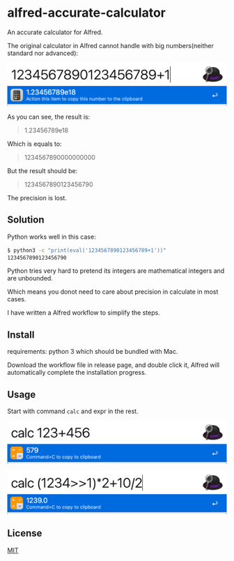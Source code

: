 # alfred-accurate-calculator

An accurate calculator for Alfred.

The original calculator in Alfred cannot handle with big numbers(neither standard nor advanced):

![Alfred Calculator with big number](resources/alfred-calculator-with-big-number.png)

As you can see, the result is:

> 1.23456789e18

Which is equals to:

> 1234567890000000000

But the result should be:

> 1234567890123456790

The precision is lost.

## Solution

Python works well in this case:

```bash
$ python3 -c "print(eval('1234567890123456789+1'))"
1234567890123456790
```

Python tries very hard to pretend its integers are mathematical integers and are unbounded.

Which means you donot need to care about precision in calculate in most cases.

I have written a Alfred workflow to simplify the steps.

## Install

requirements: python 3 which should be bundled with Mac.

Download the workflow file in release page, and double click it, Alfred will automatically complete the installation progress.

## Usage

Start with command `calc` and expr in the rest.

![Usage 1](resources/usage-1.png)

![Usage 2](resources/usage-2.png)

## License

[MIT](LICENSE)
